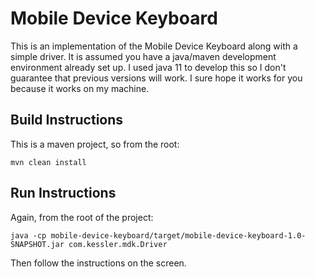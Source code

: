 # Mobile Device Keyboard
This is an implementation of the Mobile Device Keyboard along with a simple driver. It is assumed you have a java/maven 
development environment already set up. I used java 11 to develop this so I don't guarantee that previous versions will
work. I sure hope it works for you because it works on my machine.
## Build Instructions
This is a maven project, so from the root:

`mvn clean install`
## Run Instructions
Again, from the root of the project:

`java -cp mobile-device-keyboard/target/mobile-device-keyboard-1.0-SNAPSHOT.jar com.kessler.mdk.Driver`

Then follow the instructions on the screen.